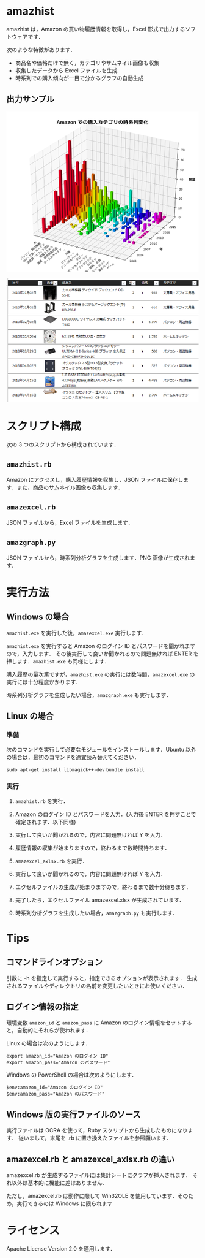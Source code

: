 # amazhist

amazhist は，Amazon の買い物履歴情報を取得し，Excel 形式で出力するソフトウェアです．

次のような特徴があります．

- 商品名や価格だけで無く，カテゴリやサムネイル画像も収集
- 収集したデータから Excel ファイルを生成
- 時系列での購入傾向が一目で分かるグラフの自動生成

## 出力サンプル

![出力サンプル1](sample1.png)

![出力サンプル2](sample2.png)

# スクリプト構成

次の 3 つのスクリプトから構成されています．

## `amazhist.rb`

Amazon にアクセスし，購入履歴情報を収集し，JSON ファイルに保存します．また，商品のサムネイル画像も収集します．

## `amazexcel.rb`

JSON ファイルから，Excel ファイルを生成します．

## `amazgraph.py`

JSON ファイルから，時系列分析グラフを生成します．PNG 画像が生成されます．


# 実行方法

## Windows の場合

`amazhist.exe` を実行した後，`amazexcel.exe` 実行します．

`amazhist.exe` を実行すると Amazon のログイン ID とパスワードを聞かれますので，入力します．
その後実行して良いか聞かれるので問題無ければ ENTER を押します．`amazhist.exe` も同様にします．

購入履歴の量次第ですが，`amazhist.exe` の実行には数時間，`amazexcel.exe` の実行には十分程度かかります．

時系列分析グラフを生成したい場合，`amazgraph.exe` も実行します．

## Linux の場合

### 準備

次のコマンドを実行して必要なモジュールをインストールします．Ubuntu 以外の場合は，最初のコマンドを適宜読み替えてください．

`sudo apt-get install libmagick++-dev`
`bundle install`

### 実行

1. `amazhist.rb` を実行．

2. Amazon のログイン ID とパスワードを入力．(入力後 ENTER を押すことで確定されます．以下同様)

3. 実行して良いか聞かれるので，内容に問題無ければ Y を入力．

4. 履歴情報の収集が始まりますので，終わるまで数時間待ちます．

5. `amazexcel_axlsx.rb` を実行．

6. 実行して良いか聞かれるので，内容に問題無ければ Y を入力．

7. エクセルファイルの生成が始まりますので，終わるまで数十分待ちます．

8. 完了したら，エクセルファイル amazexcel.xlsx が生成されています．

9. 時系列分析グラフを生成したい場合，`amazgraph.py` も実行します．

# Tips

## コマンドラインオプション

引数に -h を指定して実行すると，指定できるオプションが表示されます．
生成されるファイルやディレクトリの名前を変更したいときにお使いください．

## ログイン情報の指定

環境変数 `amazon_id` と `amazon_pass` に Amazon のログイン情報をセットすると，自動的にそれらが使われます．

Linux の場合は次のようにします．

    export amazon_id="Amazon のログイン ID"
    export amazon_pass="Amazon のパスワード"

Windows の PowerShell の場合は次のようにします．

    $env:amazon_id="Amazon のログイン ID"
    $env:amazon_pass="Amazon のパスワード"

## Windows 版の実行ファイルのソース

実行ファイルは OCRA を使って，Ruby スクリプトから生成したものになります．
従いまして，末尾を .rb に置き換えたファイルを参照願います．

## amazexcel.rb と amazexcel_axlsx.rb の違い

amazexcel.rb が生成するファイルには集計シートにグラフが挿入されます．
それ以外は基本的に機能に差はありません．

ただし，amazexcel.rb は動作に際して Win32OLE を使用しています．そのため，実行できるのは Windows に限られます

# ライセンス

Apache License Version 2.0 を適用します．
